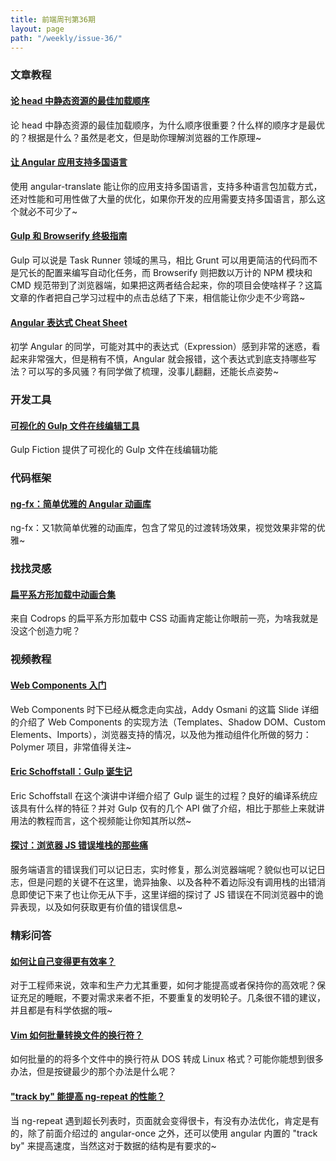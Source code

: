```yaml
---
title: 前端周刊第36期
layout: page
path: "/weekly/issue-36/"
---
```


### 文章教程

#### [论 head 中静态资源的最佳加载顺序](http://blogs.msdn.com/b/ieinternals/archive/2011/07/18/optimal-html-head-ordering-to-avoid-parser-restarts-redownloads-and-improve-performance.aspx)

论 head 中静态资源的最佳加载顺序，为什么顺序很重要？什么样的顺序才是最优的？根据是什么？虽然是老文，但是助你理解浏览器的工作原理~

#### [让 Angular 应用支持多国语言](http://www.ng-newsletter.com/posts/angular-translate.html)

使用 angular-translate 能让你的应用支持多国语言，支持多种语言包加载方式，还对性能和可用性做了大量的优化，如果你开发的应用需要支持多国语言，那么这个就必不可少了~

#### [Gulp 和 Browserify 终极指南](http://viget.com/extend/gulp-browserify-starter-faq)

Gulp 可以说是 Task Runner 领域的黑马，相比 Grunt 可以用更简洁的代码而不是冗长的配置来编写自动化任务，而 Browserify 则把数以万计的 NPM 模块和 CMD 规范带到了浏览器端，如果把这两者结合起来，你的项目会使啥样子？这篇文章的作者把自己学习过程中的点击总结了下来，相信能让你少走不少弯路~

#### [Angular 表达式 Cheat Sheet](http://teropa.info/blog/2014/03/23/angularjs-expressions-cheatsheet.html)

初学 Angular 的同学，可能对其中的表达式（Expression）感到非常的迷惑，看起来非常强大，但是稍有不慎，Angular 就会报错，这个表达式到底支持哪些写法？可以写的多风骚？有同学做了梳理，没事儿翻翻，还能长点姿势~

### 开发工具

#### [可视化的 Gulp 文件在线编辑工具](http://gulpfiction.divshot.io/#/4de51231-ac1f-435e-81bf-88a885f2c7df)

Gulp Fiction 提供了可视化的 Gulp 文件在线编辑功能

### 代码框架

#### [ng-fx：简单优雅的 Angular 动画库](https://github.com/Hendrixer/ng-Fx)

ng-fx：又1款简单优雅的动画库，包含了常见的过渡转场效果，视觉效果非常的优雅~

### 找找灵感

#### [扁平系方形加载中动画合集](http://tympanus.net/codrops/2014/04/25/freebie-flat-style-squared-preloaders/)

来自 Codrops 的扁平系方形加载中 CSS 动画肯定能让你眼前一亮，为啥我就是没这个创造力呢？

### 视频教程

#### [Web Components 入门](http://addyosmani.github.io/fitc-wccdt/#1)

Web Components 时下已经从概念走向实战，Addy Osmani 的这篇 Slide 详细的介绍了 Web Components 的实现方法（Templates、Shadow DOM、Custom Elements、Imports），浏览器支持的情况，以及他为推动组件化所做的努力：Polymer 项目，非常值得关注~

#### [Eric Schoffstall：Gulp 诞生记](https://www.youtube.com/watch?v=mw_xWTkMJEM)

Eric Schoffstall 在这个演讲中详细介绍了 Gulp 诞生的过程？良好的编译系统应该具有什么样的特征？并对 Gulp 仅有的几个 API 做了介绍，相比于那些上来就讲用法的教程而言，这个视频能让你知其所以然~

#### [探讨：浏览器 JS 错误堆栈的那些痛](https://www.youtube.com/watch?v=4Tys-VuBPgo)

服务端语言的错误我们可以记日志，实时修复，那么浏览器端呢？貌似也可以记日志，但是问题的关键不在这里，诡异抽象、以及各种不着边际没有调用栈的出错消息即使记下来了也让你无从下手，这里详细的探讨了 JS 错误在不同浏览器中的诡异表现，以及如何获取更有价值的错误信息~

### 精彩问答

#### [如何让自己变得更有效率？](https://medium.com/business-marketing/a988c17383a6)

对于工程师来说，效率和生产力尤其重要，如何才能提高或者保持你的高效呢？保证充足的睡眠，不要对需求来者不拒，不要重复的发明轮子。几条很不错的建议，并且都是有科学依据的哦~

#### [Vim 如何批量转换文件的换行符？](http://stackoverflow.com/questions/82726/convert-dos-line-endings-to-linux-line-endings-in-vim)

如何批量的的将多个文件中的换行符从 DOS 转成 Linux 格式？可能你能想到很多办法，但是按键最少的那个办法是什么呢？

#### ["track by" 能提高 ng-repeat 的性能？](http://www.codelord.net/2014/04/15/improving-ng-repeat-performance-with-track-by/)

当 ng-repeat 遇到超长列表时，页面就会变得很卡，有没有办法优化，肯定是有的，除了前面介绍过的 angular-once 之外，还可以使用 angular 内置的 "track by" 来提高速度，当然这对于数据的结构是有要求的~
